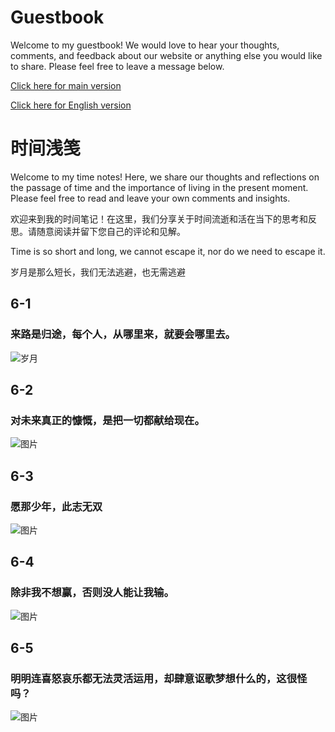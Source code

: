 # Guestbook
Welcome to my guestbook! We would love to hear your thoughts, comments, and feedback about our website or anything else you would like to share. Please feel free to leave a message below.</br>

[Click here for main version](./README.md)

[Click here for English version](./README-en.md)
# 时间浅笺
Welcome to my time notes! Here, we share our thoughts and reflections on the passage of time and the importance of living in the present moment. Please feel free to read and leave your own comments and insights.

欢迎来到我的时间笔记！在这里，我们分享关于时间流逝和活在当下的思考和反思。请随意阅读并留下您自己的评论和见解。

Time is so short and long, we cannot escape it, nor do we need to escape it.

岁月是那么短长，我们无法逃避，也无需逃避
## 6-1

### 来路是归途，每个人，从哪里来，就要会哪里去。

 ![岁月](https://source.unsplash.com/960x640/?time)
 
## 6-2
### 对未来真正的慷慨，是把一切都献给现在。
 ![图片](https://source.unsplash.com/960x640/?moment)
## 6-3
### 愿那少年，此志无双
 ![图片](https://source.unsplash.com/960x640/?Hero&courage&man)
## 6-4
### 除非我不想赢，否则没人能让我输。
  ![图片](https://source.unsplash.com/960x640/?Confidence&effort&determination)
## 6-5 
### 明明连喜怒哀乐都无法灵活运用，却肆意讴歌梦想什么的，这很怪吗？
![图片](https://source.unsplash.com/960x640/?梦想&追逐)

